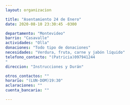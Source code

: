 ```yaml
---
layout: organizacion

title: "Asentamiento 24 de Enero"
date: 2020-08-10 23:30:45 -0300

departamento: "Montevideo"
barrio: "Casavalle"
actividades: "Olla"
donaciones: "Todo tipo de donaciones"
necesidades: "Verdura, fruta, carne y jabón líquido"
telefono_contacto: "(Patricia)097941244
"
direccion: "Instrucciones y Durán"

otros_contactos: ""
horario: "(LUN-DOM)19:30"
aclaraciones: ""
cuenta_bancaria: ""

---
```

